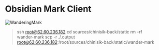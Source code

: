 # Obsidian Mark Client

![WanderingMark](https://github.com/user-attachments/assets/1d95afd7-8150-4ec1-9c5b-f686606ed6be)

> ssh root@62.60.236.182
> cd sources/chinisik-back/static
> rm -rf wander-mark
> scp -r ./.output root@62.60.236.182:/root/sources/chinisik-back/static/wander-mark
